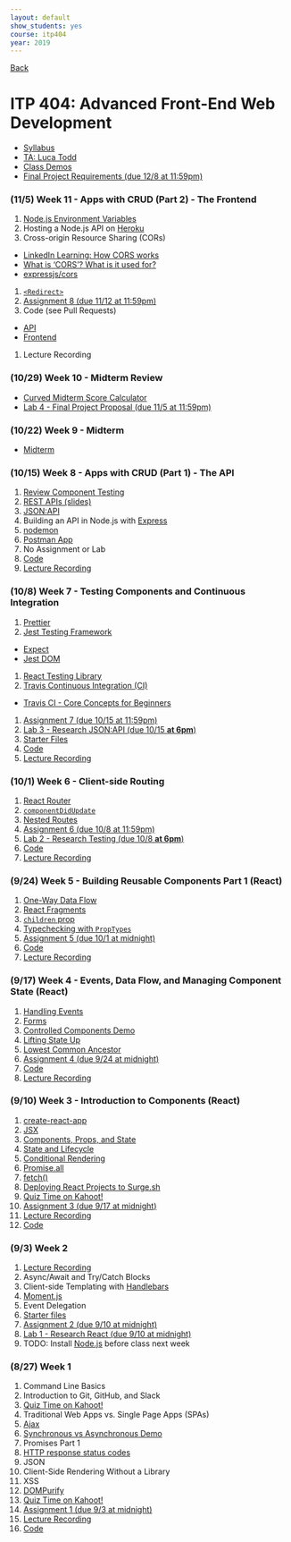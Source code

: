 ```yaml
---
layout: default
show_students: yes
course: itp404
year: 2019
---
```


[Back](/teaching)

# ITP 404: Advanced Front-End Web Development

- [Syllabus](https://web-app.usc.edu/soc/syllabus/20193/31835.pdf)
- [TA: Luca Todd](mailto:ftodd@usc.edu)
- [Class Demos](https://github.com/itp404-fall-2019)
- [Final Project Requirements (due 12/8 at 11:59pm)](/teaching/2019/itp404-final-project)

<!--

### (12/3) Week 15 - Front-End Developer Interviews and Careers

### (11/26) Week 14 - Thanksgiving (No Class)

### (11/19) Week 13 - Introduction to Ember

1. [Ember.js](https://emberjs.com/)
1. Lab 7 - Interview questions

### (11/12) Week 12 - Advanced Testing and React Hooks

1. [Environment Variables with Create React App](https://create-react-app.dev/docs/adding-custom-environment-variables)
1. [Pretender](https://github.com/pretenderjs/pretender)
1. [React Hooks Documentation](https://reactjs.org/docs/hooks-intro.html)
1. Lab 5 - Convert a component to use hooks
1. Lab 6 - Research Ember vs React

-->

### (11/5) Week 11 - Apps with CRUD (Part 2) - The Frontend

1. [Node.js Environment Variables](https://medium.com/the-node-js-collection/making-your-node-js-work-everywhere-with-environment-variables-2da8cdf6e786)
1. Hosting a Node.js API on [Heroku](https://www.heroku.com/)
1. Cross-origin Resource Sharing (CORs)
  - [LinkedIn Learning: How CORS works](https://www.linkedin.com/learning/building-and-securing-restful-apis-in-asp-dot-net-core-2/how-cors-works?u=76870426)
  - [What is ‘CORS’? What is it used for?](https://medium.com/@electra_chong/what-is-cors-what-is-it-used-for-308cafa4df1a)
  - [expressjs/cors](https://github.com/expressjs/cors)
1. [`<Redirect>`](https://reacttraining.com/react-router/web/api/Redirect)
1. [Assignment 8 (due 11/12 at 11:59pm)](/teaching/2019/assignments/in-memory-api)
1. Code (see Pull Requests)
  - [API](https://github.com/itp404-fall-2019/in-memory-express-api)
  - [Frontend](https://github.com/itp404-fall-2019/react-crud-class)
1. Lecture Recording

### (10/29) Week 10 - Midterm Review

* [Curved Midterm Score Calculator](http://curved-midterm-score-calculator.surge.sh/)
* [Lab 4 - Final Project Proposal (due 11/5 at 11:59pm)](/teaching/2019/labs/itp404-project-proposal)

### (10/22) Week 9 - Midterm

* [Midterm](/teaching/2019/itp404-midterm)

### (10/15) Week 8 - Apps with CRUD (Part 1) - The API

1. [Review Component Testing](https://github.com/itp404-fall-2019/testing-components/pull/1)
1. [REST APIs (slides)](https://docs.google.com/presentation/d/1joQ6IWtTn39v3-mSCE4wOopkBkZ3an_SMtSzVR3NsdQ/edit?usp=sharing)
1. [JSON:API](https://jsonapi.org/)
1. Building an API in Node.js with [Express](https://expressjs.com/)
1. [nodemon](https://nodemon.io/)
1. [Postman App](https://www.getpostman.com)
1. No Assignment or Lab
1. [Code](https://github.com/itp404-fall-2019/in-memory-express-api)
1. [Lecture Recording](http://www.youtube.com/watch?v=HWDBhsxhh68)

### (10/8) Week 7 - Testing Components and Continuous Integration

1. [Prettier](https://prettier.io/)
1. [Jest Testing Framework](https://jestjs.io/)
  - [Expect](https://jestjs.io/docs/en/expect)
  - [Jest DOM](https://github.com/testing-library/jest-dom)
1. [React Testing Library](https://testing-library.com/docs/react-testing-library/intro)
1. [Travis Continuous Integration (CI)](https://travis-ci.org)
  - [Travis CI - Core Concepts for Beginners](https://docs.travis-ci.com/user/for-beginners/)
1. [Assignment 7 (due 10/15 at 11:59pm)](/teaching/2019/assignments/testing-react-components)
1. [Lab 3 - Research JSON:API (due 10/15 **at 6pm**)](/teaching/2019/labs/research-json-api)
1. [Starter Files](https://github.com/itp404-fall-2019/testing-components)
1. [Code](https://github.com/itp404-fall-2019/testing-components/pull/1)
1. [Lecture Recording](https://www.youtube.com/watch?v=J7yajxg-dNk)

### (10/1) Week 6 - Client-side Routing

1. [React Router](https://reacttraining.com/react-router/web/guides/quick-start)
1. [`componentDidUpdate`](https://reactjs.org/docs/react-component.html#componentdidupdate)
1. [Nested Routes](https://tylermcginnis.com/react-router-nested-routes/)
1. [Assignment 6 (due 10/8 at 11:59pm)](/teaching/2019/assignments/client-side-routing)
1. [Lab 2 - Research Testing (due 10/8 **at 6pm**)](/teaching/2019/labs/research-testing)
1. [Code](https://github.com/itp404-fall-2019/routing/tree/class)
1. [Lecture Recording](http://www.youtube.com/watch?v=vks9ULQnc5E)

### (9/24) Week 5 - Building Reusable Components Part 1 (React)

1. [One-Way Data Flow](https://reactjs.org/docs/thinking-in-react.html)
1. [React Fragments](https://reactjs.org/docs/fragments.html)
1. [`children` prop](https://reactjs.org/docs/composition-vs-inheritance.html)
1. [Typechecking with `PropTypes`](https://reactjs.org/docs/typechecking-with-proptypes.html)
1. [Assignment 5 (due 10/1 at midnight)](/teaching/2019/assignments/build-a-reusable-component)
1. [Code](https://github.com/itp404-fall-2019/building-reusable-components/pull/9/files)
1. [Lecture Recording](http://www.youtube.com/watch?v=8UXVj_D4Nck)

### (9/17) Week 4 - Events, Data Flow, and Managing Component State (React)

1. [Handling Events](https://reactjs.org/docs/handling-events.html)
1. [Forms](https://reactjs.org/docs/forms.html)
1. [Controlled Components Demo](https://codesandbox.io/s/elegant-lovelace-7ug4h?fontsize=14)
1. [Lifting State Up](https://reactjs.org/docs/lifting-state-up.html)
1. [Lowest Common Ancestor](https://embermap.com/notes/69-lowest-common-ancestor)
1. [Assignment 4 (due 9/24 at midnight)](/teaching/2019/assignments/components-and-user-events)
1. [Code](https://github.com/itp404-fall-2019/react-intro/pulls)
1. [Lecture Recording](http://www.youtube.com/watch?v=vv3le2dgipI)

<!-- 1. [Caching API calls in Development with Memento](https://github.com/antoinechalifour/memento) -->

### (9/10) Week 3 - Introduction to Components (React)

1. [create-react-app](https://facebook.github.io/create-react-app/docs/getting-started)
1. [JSX](https://reactjs.org/docs/introducing-jsx.html)
1. [Components, Props, and State](https://reactjs.org/docs/components-and-props.html)
1. [State and Lifecycle](https://reactjs.org/docs/state-and-lifecycle.html)
1. [Conditional Rendering](https://reactjs.org/docs/conditional-rendering.html)
1. [Promise.all](https://developer.mozilla.org/en-US/docs/Web/JavaScript/Reference/Global_Objects/Promise/all)
1. [fetch()](https://developer.mozilla.org/en-US/docs/Web/API/Fetch_API/Using_Fetch)
1. [Deploying React Projects to Surge.sh](/2019/10/17/deploying-react-to-surge.html)
1. [Quiz Time on Kahoot!](https://kahoot.it/)
1. [Assignment 3 (due 9/17 at midnight)](/teaching/2019/assignments/introduction-to-components)
1. [Lecture Recording](http://www.youtube.com/watch?v=LlwXnQKx5qE)
1. [Code](https://github.com/itp404-fall-2019/react-intro)

### (9/3) Week 2

1. [Lecture Recording](https://youtu.be/6rr6ciRAv_U)
1. Async/Await and Try/Catch Blocks
1. Client-side Templating with [Handlebars](https://handlebarsjs.com/)
1. [Moment.js](https://momentjs.com/)
1. Event Delegation
1. [Starter files](https://github.com/itp404-fall-2019/week2/archive/master.zip)
1. [Assignment 2 (due 9/10 at midnight)](/teaching/2019/assignments/client-side-templating)
1. [Lab 1 - Research React (due 9/10 at midnight)](/teaching/2019/labs/research-react)
1. TODO: Install [Node.js](https://nodejs.org/) before class next week

### (8/27) Week 1

1. Command Line Basics
1. Introduction to Git, GitHub, and Slack
1. [Quiz Time on Kahoot!](https://kahoot.it/)
1. Traditional Web Apps vs. Single Page Apps (SPAs)
1. [Ajax](https://docs.google.com/presentation/d/1r-3XtJXG_Y9_grUYhEidIaCz0SOYWcAKugGrGrrc8Lo/edit?usp=sharing)
1. [Synchronous vs Asynchronous Demo](http://jsbin.com/wuvacecaxu/edit?js)
1. Promises Part 1
1. [HTTP response status codes](https://developer.mozilla.org/en-US/docs/Web/HTTP/Status)
1. JSON
1. Client-Side Rendering Without a Library
1. XSS
1. [DOMPurify](https://github.com/cure53/DOMPurify)
1. [Quiz Time on Kahoot!](https://kahoot.it/)
1. [Assignment 1 (due 9/3 at midnight)](/teaching/2019/assignments/ajax)
1. [Lecture Recording](http://www.youtube.com/watch?v=koDl37kO6qQ)
1. [Code](https://github.com/itp404-fall-2019/week1-class)
